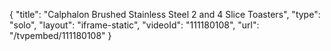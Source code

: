 {
    "title": "Calphalon Brushed Stainless Steel 2 and 4 Slice Toasters",
    "type": "solo",
    "layout": "iframe-static",
    "videoId": "111180108",
    "url": "\/tvpembed\/111180108"
}
